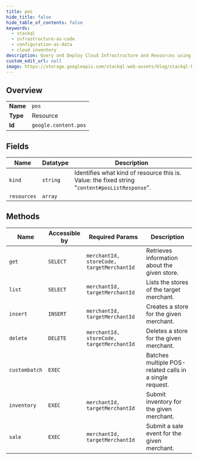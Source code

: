 ```yaml
---
title: pos
hide_title: false
hide_table_of_contents: false
keywords:
  - stackql
  - infrastructure-as-code
  - configuration-as-data
  - cloud inventory
description: Query and Deploy Cloud Infrastructure and Resources using SQL
custom_edit_url: null
image: https://storage.googleapis.com/stackql-web-assets/blog/stackql-blog-post-featured-image.png
---
```

  
    

## Overview
<table><tbody>
<tr><td><b>Name</b></td><td><code>pos</code></td></tr>
<tr><td><b>Type</b></td><td>Resource</td></tr>
<tr><td><b>Id</b></td><td><code>google.content.pos</code></td></tr>
</tbody></table>

## Fields
| Name | Datatype | Description |
| ---- | -------- | ----------- |
| `kind` | `string` | Identifies what kind of resource this is. Value: the fixed string "`content#posListResponse`". |
| `resources` | `array` |  |
## Methods
| Name | Accessible by | Required Params | Description |
| ---- | ------------- | --------------- | ----------- |
| `get` | `SELECT` | `merchantId, storeCode, targetMerchantId` | Retrieves information about the given store. |
| `list` | `SELECT` | `merchantId, targetMerchantId` | Lists the stores of the target merchant. |
| `insert` | `INSERT` | `merchantId, targetMerchantId` | Creates a store for the given merchant. |
| `delete` | `DELETE` | `merchantId, storeCode, targetMerchantId` | Deletes a store for the given merchant. |
| `custombatch` | `EXEC` |  | Batches multiple POS-related calls in a single request. |
| `inventory` | `EXEC` | `merchantId, targetMerchantId` | Submit inventory for the given merchant. |
| `sale` | `EXEC` | `merchantId, targetMerchantId` | Submit a sale event for the given merchant. |
